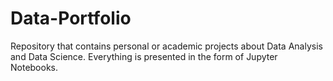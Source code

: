 # Data-Portfolio
Repository that contains personal or academic projects about Data Analysis and Data Science. Everything is presented in the form of Jupyter Notebooks.
